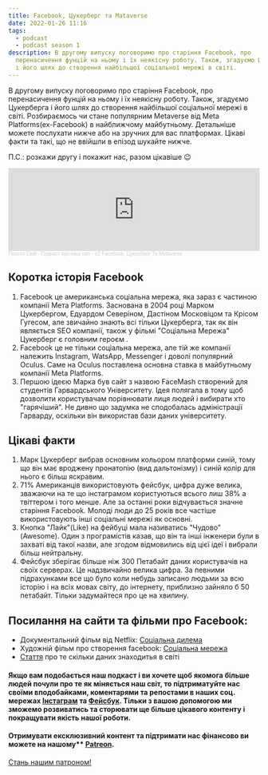 ```yaml
---
title: Facebook, Цукерберг та Mataverse
date: 2022-01-26 11:16
tags:
  - podcast
  - podcast season 1
description: В другому випуску поговоримо про старіння Facebook, про
  перенасичення фунцій на ньому і їх неякісну роботу. Також, згадуємо Цукерберга
  і його шлях до створення найбільшої соціальної мережі в світі.
---
```

В другому випуску поговоримо про старіння Facebook, про перенасичення фунцій на ньому і їх неякісну роботу. Також, згадуємо Цукерберга і його шлях до створення найбільшої соціальної мережі в світі. Розбираємось чи стане популярним Metaverse від Meta Platforms(ex-Facebook) в найближчому майбутньому. Детальніше можете послухати нижче або на зручних для вас платформах. Цікаві факти та такі, що не ввійшли в епізод шукайте нижче.

П.С.: розкажи другу і покажит нас, разом цікавіше 😉

<iframe width="100%" height="166" scrolling="no" frameborder="no" allow="autoplay" src="https://w.soundcloud.com/player/?url=https%3A//api.soundcloud.com/tracks/1203646051&color=%23fccccc&auto_play=false&hide_related=true&show_comments=true&show_user=true&show_reposts=false&show_teaser=true"></iframe><div style="font-size: 10px; color: #cccccc;line-break: anywhere;word-break: normal;overflow: hidden;white-space: nowrap;text-overflow: ellipsis; font-family: Interstate,Lucida Grande,Lucida Sans Unicode,Lucida Sans,Garuda,Verdana,Tahoma,sans-serif;font-weight: 100;"><a href="https://soundcloud.com/prosto-svij" title="Просто Свій - Подкаст про наш світ" target="_blank" style="color: #cccccc; text-decoration: none;">Просто Свій - Подкаст про наш світ</a> · <a href="https://soundcloud.com/prosto-svij/e2-facebook-tsukerberg-ta-metaverse" title="e2 Facebook, Цукерберг Та Metaverse" target="_blank" style="color: #cccccc; text-decoration: none;">e2 Facebook, Цукерберг Та Metaverse</a></div>

## Коротка історія Facebook

1. Facebook це американська соціальна мережа, яка зараз є частиною компанії Мета Platforms. Заснована в 2004 році Марком Цукербергом, Едуардом Северіном, Дастіном Московіцом та Крісом Гугесом, але звичайно знають всі тільки Цукерберга, так як він являється SEO компанії, також у фільмі "Соціальна Мережа" Цукерберг є головним героєм .
2. Facebook це не тільки соціальна мережа, але тій же компанії належить Instagram, WatsApp, Messenger і доволі популярний Oculus. Саме на Oculus поставлена основна ставка в майбутньому компанії Meta Platforms.
3. Першою ідеєю Марка був сайт з назвою FaceMash створений для студентів Гарвардського Університету. Ідея полягала в тому щоб дозволити користувачам порівнювати лиця людей і вибирати хто "гарячіший". Не дивно що задумка не сподобалась адміністрації Гарварду, оскільки він використав бази даних університету.

## Цікаві факти

1. Марк Цукерберг вибрав основним кольором платформи синій, тому що він має вроджену пронатопію (вид дальтонізму) і синій колір для нього є більш яскравим.
2. 71% Американців використовують фейсбук, цифра дуже велика, зважаючи на те що інстаграмом користуються всього лиш 38% а твіттером і того менше. Але за останні роки відчувається значне старіння Facebook. Молоді люди до 25 років все частіше використовують інші соціальні мережі як основні.
3. Кнопка "Лайк"(Like) на фейбуці мала називатись "Чудово"(Awesome). Один з програмістів казав, що він та інші інженери були в захваті від такої назви, але згодом відмовились від цієї ідеї і вибрали більш нейтральну.
4. Фейсбук зберігає більше ніж 300 Петабайт даних користувачів на своїх серверах. Це надзвичайно велика цифра. За певними підрахунками все що було коли небудь записано людьми за всю історію і на всіх мовах світу, до інтернету, приблизно зайняло б 50 петабайт. Тільки задумайтеся про це на хвилину.

## Посилання на сайти та фільми про Facebook:

* Документальний фільм від Netflix: [Соціальна дилема](https://www.imdb.com/title/tt11464826/?ref_=nv_sr_srsg_0)
* Художній фільм про створення facebook: [Соціальна мережа](https://www.imdb.com/title/tt1285016/?ref_=nv_sr_srsg_0)
* [Стаття](https://lesk.com/mlesk/ksg97/ksg.html) про те скільки даних знаходитья в світі

#### Якщо вам подобається наш подкаст і ви хочете щоб якомога більше людей почули про те як міняється наш світ, то підтриматуйте нас своїми вподобайками, коментарями та репостами в наших соц. мережах [Інстаграм](https://www.instagram.com/prosto_svij_podcast/) та [Фейсбук](https://www.facebook.com/groups/608828097078679). Тільки з вашою допомогою ми зможемо розвиватись та сторювати ще більше цікавого контенту і покращувати якість нашої роботи.

#### Отримувати ексклюзивний контент та підтримати нас фінансово ви можете на нашому\*\* [Patreon](https://www.patreon.com/bePatron?u=66578283 "Просто свій патреон").

<a href="https://www.patreon.com/bePatron?u=66578283" data-patreon-widget-type="become-patron-button">Стань нашим патроном!</a><script async src="https://c6.patreon.com/becomePatronButton.bundle.js"></script>